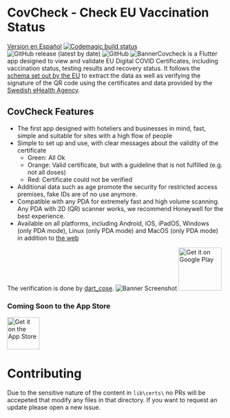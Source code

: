 # CovCheck - Check EU Vaccination Status
[Version en Español](https://github.com/aguilaair/covid-certificate-checker/blob/main/README-ES.md)
[![Codemagic build status](https://api.codemagic.io/apps/61ae30a600c5fee93a2b32db/61af835df16a5919d7c363fc/status_badge.svg)](https://codemagic.io/apps/61ae30a600c5fee93a2b32db/61af835df16a5919d7c363fc/latest_build) ![GitHub release (latest by date)](https://img.shields.io/github/v/release/aguilaair/covid-certificate-checker) ![GitHub](https://img.shields.io/github/license/aguilaair/covid-certificate-checker)
![Banner](https://raw.githubusercontent.com/aguilaair/covid-certificate-checker/main/assets/promo/banner-en.svg)Covcheck is a Flutter app designed to view and validate EU Digital COVID Certificates, including vaccination status, testing results and recovery status. It follows the [schema set out by the EU](https://ec.europa.eu/health/sites/health/files/ehealth/docs/covid-certificate_json_specification_en.pdf) to extract the data as well as verifying the signature of the QR code using the certificates and data provided by the [Swedish eHealth Agency](https://dgcg.covidbevis.se/tp/).

## CovCheck Features
- The first app designed with hoteliers and businesses in mind, fast, simple and suitable for sites with a high flow of people
- Simple to set up and use, with clear messages about the validity of the certificate
  - Green: All Ok
  - Orange: Valid certificate, but with a guideline that is not fulfilled (e.g. not all doses)
  - Red: Certificate could not be verified
- Additional data such as age promote the security for restricted access premises, fake IDs are of no use anymore.
- Compatible with any PDA for extremely fast and high volume scanning. Any PDA with 2D (QR) scanner works, we recommend Honeywell for the best experience.
- Available on all platforms, including Android, iOS, iPadOS, Windows (only PDA mode), Linux (only PDA mode) and MacOS (only PDA mode) in addition to [the web](https://covcheck.eduardom.dev)

The verification is done by [dart_cose](https://pub.dev/packages/dart_cose).
![Banner Screenshot](https://raw.githubusercontent.com/aguilaair/covid-certificate-checker/main/assets/promo/Banner%20Main.png)
<a href='https://play.google.com/store/apps/details?id=dev.eduardom.covcheck&pcampaignid=pcampaignidMKT-Other-global-all-co-prtnr-py-PartBadge-Mar2515-1'><img alt='Get it on Google Play' src='https://play.google.com/intl/en_us/badges/static/images/badges/en_badge_web_generic.png' height=100/></a>
### Coming Soon to the App Store
<a href='#'><img alt='Get it on the App Store' src='https://www.pngmart.com/files/10/Download-On-The-App-Store-PNG-Photos.png' height=75/></a> 

# Contributing
Due to the sensitive nature of the content in `lib\certs\` no PRs will be accepeted that modify any files in that directory. If you want to request an update please open a new issue.



